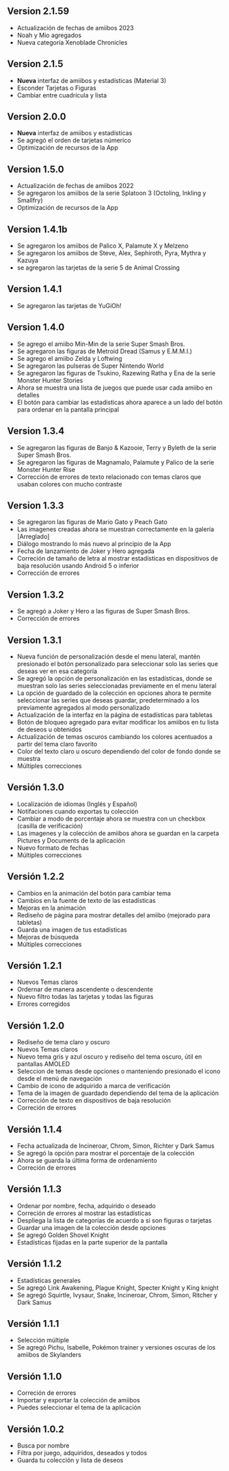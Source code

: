 ## Version 2.1.59
- Actualización de fechas de amiibos 2023
- Noah y Mio agregados
- Nueva categoría Xenoblade Chronicles

## Version 2.1.5
- **Nueva** interfaz de amiibos y estadísticas (Material 3)
- Esconder Tarjetas o Figuras
- Cambiar entre cuadrícula y lista

## Version 2.0.0
- **Nueva** interfaz de amiibos y estadísticas
- Se agregó el orden de tarjetas númerico
- Optimización de recursos de la App

## Version 1.5.0
- Actualización de fechas de amiibos 2022
- Se agregaron los amiibos de la serie Splatoon 3 (Octoling, Inkling y Smallfry)
- Optimización de recursos de la App

## Version 1.4.1b
- Se agregaron los amiibos de Palico X, Palamute X y Melzeno
- Se agregaron los amiibos de Steve, Alex, Sephiroth, Pyra, Mythra y Kazuya
- se agregaron las tarjetas de la serie 5 de Animal Crossing

## Version 1.4.1
- Se agregaron las tarjetas de YuGiOh!

## Version 1.4.0
- Se agrego el amiibo Min-Min de la serie Super Smash Bros.
- Se agregaron las figuras de Metroid Dread (Samus y E.M.M.I.)
- Se agrego el amiibo Zelda y Loftwing
- Se agregaron las pulseras de Super Nintendo World
- Se agregaron las figuras de Tsukino, Razewing Ratha y Ena de la serie Monster Hunter Stories
- Ahora se muestra una lista de juegos que puede usar cada amiibo en detalles
- El botón para cambiar las estadisticas ahora aparece a un lado del botón para ordenar en la pantalla principal

## Version 1.3.4
- Se agregaron las figuras de Banjo & Kazooie, Terry y Byleth de la serie Super Smash Bros.
- Se agregaron las figuras de Magnamalo, Palamute y Palico de la serie Monster Hunter Rise
- Corrección de errores de texto relacionado con temas claros que usaban colores con mucho contraste

## Version 1.3.3
- Se agregaron las figuras de Mario Gato y Peach Gato
- Las imagenes creadas ahora se muestran correctamente en la galería [Arreglado]
- Diálogo mostrando lo más nuevo al principio de la App
- Fecha de lanzamiento de Joker y Hero agregada
- Correción de tamaño de letra al mostrar estadísticas en dispositivos de baja resolución usando Android 5 o inferior
- Corrección de errores

## Version 1.3.2
- Se agregó a Joker y Hero a las figuras de Super Smash Bros.
- Corrección de errores

## Version 1.3.1
- Nueva función de personalización desde el menu lateral, mantén presionado el botón personalizado para seleccionar solo las series que deseas ver en esa categoría
- Se agregó la opción de personalización en las estadísticas, donde se muestran solo las series seleccionadas previamente en el menu lateral
- La opción de guardado de la colección en opciones ahora te permite seleccionar las series que deseas guardar, predeterminado a los previamente agregados al modo personalizado
- Actualización de la interfaz en la página de estadísticas para tabletas
- Botón de bloqueo agregado para evitar modificar los amiibos en tu lista de deseos u obtenidos
- Actualización de temas oscuros cambiando los colores acentuados a partir del tema claro favorito
- Color del texto claro u oscuro dependiendo del color de fondo donde se muestra
- Múltiples correcciones

## Versión 1.3.0
- Localización de idiomas (Inglés y Español)
- Notifaciones cuando exportas tu colección
- Cambiar a modo de porcentaje ahora se muestra con un checkbox (casilla de verificación)
- Las imagenes y la colección de amiibos ahora se guardan en la carpeta Pictures y Documents de la aplicación
- Nuevo formato de fechas
- Múltiples correcciones

## Versión 1.2.2
- Cambios en la animación del botón para cambiar tema
- Cambios en la fuente de texto de las estadísticas
- Mejoras en la animación
- Rediseño de página para mostrar detalles del amiibo (mejorado para tabletas)
- Guarda una imagen de tus estadísticas
- Mejoras de búsqueda
- Múltiples correcciones

## Versión 1.2.1
- Nuevos Temas claros
- Ordernar de manera ascendente o descendente
- Nuevo filtro todas las tarjetas y todas las figuras
- Errores corregidos

## Versión 1.2.0
- Rediseño de tema claro y oscuro
- Nuevos Temas claros
- Nuevo tema gris y azul oscuro y rediseño del tema oscuro, útil en pantallas AMOLED
- Seleccion de temas desde opciones o manteniendo presionado el icono desde el menú de navegación
- Cambio de icono de adquirido a marca de verificación
- Tema de la imagen de guardado dependiendo del tema de la aplicación
- Corrección de texto en dispositivos de baja resolución
- Correción de errores

## Versión 1.1.4
- Fecha actualizada de Incineroar, Chrom, Simon, Richter y Dark Samus
- Se agregó la opción para mostrar el porcentaje de la colección
- Ahora se guarda la última forma de ordenamiento
- Correción de errores

## Versión 1.1.3
- Ordenar por nombre, fecha, adquirido o deseado
- Correción de errores al mostrar las estadísticas
- Despliega la lista de categorías de acuerdo a si son figuras o tarjetas
- Guardar una imagen de la colección desde opciones
- Se agregó Golden Shovel Knight
- Estadísticas fijadas en la parte superior de la pantalla

## Versión 1.1.2
- Estadísticas generales
- Se agregó Link Awakening, Plague Knight, Specter Knight y King knight
- Se agregó Squirtle, Ivysaur, Snake, Incineroar, Chrom, Simon, Ritcher y Dark Samus  

## Versión 1.1.1
- Selección múltiple
- Se agregó Pichu, Isabelle, Pokémon trainer y versiones oscuras de los amiibos de Skylanders

## Versión 1.1.0
- Correción de errores
- Importar y exportar la colección de amiibos
- Puedes seleccionar el tema de la aplicación

## Versión 1.0.2
- Busca por nombre
- Filtra por juego, adquiridos, deseados y todos
- Guarda tu colección y lista de deseos